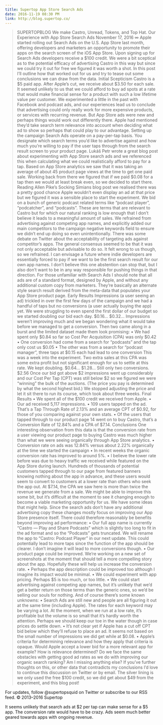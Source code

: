 ```yaml
---
title: Supertop App Store Search Ads
date: 2016-11-19 08:30 PM
link: http://blog.supertop.co/
---
```



> SUPERTOPBLOG
We make Castro, Unread, Tokens, and Top Hat.
Our Experience with App Store Search Ads
November 17, 2016 ∞
Apple started rolling out Search Ads on the U.S. App Store last month, offering developers and marketers an opportunity to promote their apps on the search screen of the iOS App Store.
Upon signing up for Search Ads developers receive a $100 credit. We were a bit sceptical as to the potential efficacy of advertising Castro in this way but since we could try it out for free we figured it was worth a shot.
In this post I’ll outline how that worked out for us and try to tease out some conclusions we can draw from the data.
Initial Scepticism
Castro is a $5 paid app. After Apple’s cut, we receive about $3.50 for each sale. It seemed unlikely to us that we could afford to buy ad spots at a rate that would make financial sense for a product with such a low lifetime value per customer. We experimented a little in the past with Facebook and podcast ads, and our experiences lead us to conclude that advertising could only really work for more expensive products, or services with recurring revenue.
But App Store ads were new and perhaps things would work out differently there. Apple had mentioned they’d take search term relevance into account when deciding what ad to show so perhaps that could play to our advantage.
Setting up the campaign
Search Ads operate on a pay-per-tap basis. You designate which search terms you’d like to advertise against and how much you’re willing to pay if the user taps through from the search result screen to your product page.
Lukáš Petr wrote a great blog post about experimenting with App Store search ads and we referenced this when calculating what we could realistically afford to pay for a tap.
Based on App Store analytics we saw that it was taking an average of about 45 product page views at the time to get one paid sale.
Working back from there we figured that if we paid $0.08 for a tap then we would at least break even, so we decided to start there. Reading Allen Pike’s Socking Simians blog post we realised there was a pretty good chance Apple wouldn’t even display an ad at that price but we figured it was a sensible place to start the experiment.
We bid on a bunch of generic podcast related terms like “podcast player”, “podcatcher”, and “podcasts”. These are terms that are relevant to Castro but for which our natural ranking is low enough that I don’t believe it leads to a meaningful amount of sales.
We refrained from advertising against competing app names, and explicitly added our main competitors to the campaign negative keywords field to ensure we didn’t end up doing so even unintentionally.
There was some debate on Twitter about the acceptability of targeting ads against competitor’s apps. The general consensus seemed to be that it was not only acceptable but advisable to do so. It felt wrong to us though, so we refrained. I can envisage a future where indie developers are essentially forced to pay if we want to be the first search result for our own app names. I don’t believe this one abstention can stop that, but I also don’t want to be in any way responsible for pushing things in that direction.
For those unfamiliar with Search Ads I should note that all ads are of a standard format, designed by Apple, and without any additional custom copy from marketers. They’re basically an alternate style search result derived from the meta-data that populates your App Store product page.
Early Results
Impressions (a user seeing an ad) trickled in over the first few days of the campaign and we had a handful of taps but no conversions (a user actually buying the app) yet. We were struggling to even spend the first dollar of our budget so we started doubling our bid each day.
$0.16… $0.32…
Impressions weren’t improving much and we began wondering what it would take before we managed to get a conversion. Then two came along in a burst and the limited dataset made them look promising:
	•	We had spent only $0.84 so far so Cost Per Acquisition (CPA) was only $0.42
	•	One conversion had come from a search for “podcasts” and the tap only cost us $0.05
	•	The other was from a search for “podcast manager”, three taps at $0.15 each had lead to one conversion
This was a week into the experiment. Two extra sales at this CPA was some extra profit but not significant enough for us to settle at this rate. We kept doubling.
$0.64… $1.28…
Still only two conversions.
$2.56
Once our bid got above $2 impressions went up considerably and our Cost Per Tap (CPT) was still below $2 so we figured we were “winning” the bulk of the auctions. (The price you pay is determined by what the second highest bid.)
We stopped adjusting the price and let it sit there to run its course, which took about three weeks.
Final Results
	•	We spent all of the $100 credit we received from Apple.
	•	Our ad received 5,117 impressions. 
	•	109 users tapped on the ad. That’s a Tap Through Rate of 2.13% and an average CPT of $0.92, for those of you comparing against your own stats. 
	•	Of the users that tapped through to our product page 14 went on to buy Castro, that’s a Conversion Rate of 12.84% and a CPA of $7.14.
Conclusions
One interesting observation from this data is that the conversion rate from a user viewing our product page to buying Castro was much higher than what we were seeing organically through App Store analytics.
	•	Conversion rate on ads was 12.84% versus about 2.22% organically at the time we started the campaign
	•	In recent weeks the organic conversion rate has improved to around 5%.
	•	I believe the lower rate before was due to heavy traffic we received while featured on the App Store during launch. Hundreds of thousands of potential customers tapped through to our page from featured banners knowing nothing about the app in advance, and these users would seem to convert to customers at a lower rate than others who seek the app out.
At $7.14, the CPA we saw here is more than twice the revenue we generate from a sale. We might be able to improve this some bit, but it’s difficult at the moment to see it changing enough to become a viable marketing opportunity for us.
We have some ideas that might help. Since the search ads don’t have any additional advertising copy these changes mostly focus on improving our App Store presence itself. There could therefore reasonably be benefits beyond improving ad performance:
	•	Our full app name is currently “Castro — Play and Share Podcasts” which is slightly too long to fit in the ad format and so the “Podcasts” gets truncated. We will rename the app to “Castro: Podcast Player” in our next update. This could potentially lead to more taps since the function of the app should be clearer. I don’t imagine it will lead to more conversions though.
	•	Our product page could be improved. We’re working on a new set of screenshots at the moment that should tell a more compelling story about the app. Hopefully these will help us increase the conversion rate.
	•	Perhaps the app description could be improved too although I imagine its impact would be minimal.
	•	We could experiment with app pricing. Perhaps $5 is too much, or too little.
	•	We could start advertising against competing app names, but it’s unlikely that we’d get a better return on those terms than the generic ones, so we’d be selling our souls for nothing.
And of course there’s some known unknowns:
	•	Search Ads are still new and people are all figuring it out at the same time (including Apple). The rates for each keyword may be varying a lot. At the moment, when we run at a low rate, it’s profitable but the volume is so small that it’s hardly worth the attention. Perhaps we should keep our toe in the water though in case prices do settle down.
	•	It’s not clear yet if Apple has a cut off CPT bid below which they’ll refuse to place an ad. It seems not based on the small number of impressions we did get while at $0.08.
	•	Apple’s criteria for determining relevance and how they apply that criteria is opaque. Would Apple accept a lower bid for a more relevant app for example? How is relevance determined? Do we face the same obstacles with getting good ad rates as we do with improving our organic search ranking?
Am I missing anything else? If you’ve further thoughts on this, or other data that contradicts my conclusions I’d love to continue this discussion on Twitter or by email.
The silver lining is we only used the free $100 credit, so we did get about $49 from the experiment, and this blog post!

For updates, follow @supertopsquid on Twitter or subscribe to our RSS feed.
© 2013–2016 Supertop 
  <img style="position:absolute;z-index:-3334;top:0px;left:0px;visibility:hidden;" src="https://px.srvcs.tumblr.com/impixu?T=1479603971&J=eyJ0eXBlIjoidXJsIiwidXJsIjoiaHR0cDpcL1wvYmxvZy5zdXBlcnRvcC5jb1wvcG9zdFwvMTUzMjY4MTYyMTg3XC9zZWFyY2gtYWRzP3V0bV9jYW1wYWlnbj1pT1MlMkJEZXYlMkJXZWVrbHkmdXRtX21lZGl1bT1lbWFpbCZ1dG1fc291cmNlPWlPU19EZXZfV2Vla2x5X0lzc3VlXzI3NyIsInJlcXR5cGUiOjAsInJvdXRlIjoiXC9wb3N0XC86aWRcLzpzdW1tYXJ5Iiwibm9zY3JpcHQiOjF9&U=EJDKBOHKKD&K=7d3aea5503f13220f0bd19db89cf9aa088a7fc3c7be646069e3b656f6b640aee&R="><img style="position:absolute;z-index:-3334;top:0px;left:0px;visibility:hidden;" src="https://px.srvcs.tumblr.com/impixu?T=1479603971&J=eyJ0eXBlIjoicG9zdCIsInVybCI6Imh0dHA6XC9cL2Jsb2cuc3VwZXJ0b3AuY29cL3Bvc3RcLzE1MzI2ODE2MjE4N1wvc2VhcmNoLWFkcz91dG1fY2FtcGFpZ249aU9TJTJCRGV2JTJCV2Vla2x5JnV0bV9tZWRpdW09ZW1haWwmdXRtX3NvdXJjZT1pT1NfRGV2X1dlZWtseV9Jc3N1ZV8yNzciLCJyZXF0eXBlIjowLCJyb3V0ZSI6IlwvcG9zdFwvOmlkXC86c3VtbWFyeSIsInBvc3RzIjpbeyJwb3N0aWQiOiIxNTMyNjgxNjIxODciLCJibG9naWQiOiIxNTU5ODU4MjgiLCJzb3VyY2UiOjMzfV0sIm5vc2NyaXB0IjoxfQ==&U=PACGOEFELO&K=c82f4d923eedb9d289def270e30c3dd701c33ca0e88b298089d42f82eb4c0547&R=">



It seems unlikely that search ads at $2 per tap can make sense for a $5 app. The conversion rate would have to be crazy. Ads seem much better geared towards apps with ongoing revenue. 